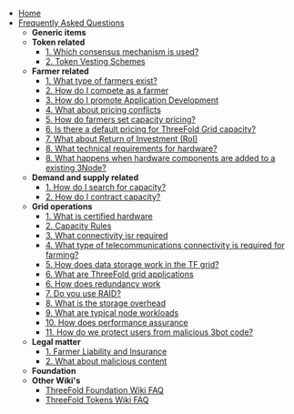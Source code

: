 * [Home](/)
* [Frequently Asked Questions](/faq/README.md)
    * **Generic items**
    * **Token related**
        * [1. Which consensus mechanism is used?](/faq/proof_of_stake.md)
    	* [2. Token Vesting Schemes](/faq/token_vesting_schemes.md)
    * **Farmer related**
    	* [1. What type of farmers exist?](/faq/farmer_sizes.md)
    	* [2. How do I compete as a farmer](/faq/compete.md)
    	* [3. How do I promote Application Development](/faq/promote_appdev.md)
    	* [4. What about pricing conflicts](/faq/pricing_conflicts.md)
        * [5. How do farmers set capacity pricing?](/faq/capacity_pricing.md)
        * [6. Is there a default pricing for ThreeFold Grid capacity?](/faq/default_pricing.md)
    	* [7. What about Return of Investment (RoI)](/faq/roi.md)
        * [8. What technical requirements for hardware?](/faq/technical_requirements.md)
      * [8. What happens when hardware components are added to a existing 3Node?](/faq/hw_added_to_3node.md)
    * **Demand and supply related**
    	* [1. How do I search for capacity?](/faq/threefold_directory.md)
    	* [2. How do I contract capacity?](/faq/capacity_contract.md)
    * **Grid operations**
    	* [1. What is certified hardware](/faq/certified.md)
    	* [2. Capacity Rules](/faq/capacity_rules.md)
    	* [3. What connectivity isr required](/faq/connectivity_requirements.md)
        * [4. What type of telecommunications connectivity is required for farming?](/faq/connectivity_requirements.md)
    	* [5. How does data storage work in the TF grid?](/faq/storage_principles.md)
    	* [6. What are ThreeFold grid applications](/faq/applications.md)
    	* [6. How does redundancy work](/faq/redundancy.md)
    	* [7. Do you use RAID?](/faq/raid.md)
    	* [8. What is the storage overhead](/faq/storage_overhead.md)
    	* [9. What are typical node workloads](/faq/node_workloads.md)
    	* [10. How does performance assurance](/faq/performance.md)
        * [11. How do we protect users from malicious 3bot code?](/faq/malicious_3bot.md)
    * **Legal matter**
    	* [1. Farmer Liability and Insurance](/faq/liability.md)
    	* [2. What about malicious content](/faq/malicious_content.md)
    * **Foundation**
    * **Other Wiki's**
        * [ThreeFold Foundation Wiki FAQ](https://threefoldfoundation.github.io/info_foundation/#/faq/README)
        * [ThreeFold Tokens Wiki FAQ](https://threefoldfoundation.github.io/info_tokens/#/faq/README)
